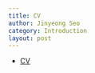 ```yaml
---
title: CV
author: Jinyeong Seo
category: Introduction
layout: post
---
```


- [CV] 

[CV]: https://github.com/isaac-seo/isaac-seo.github.io/blob/master/files/cv.pdf
